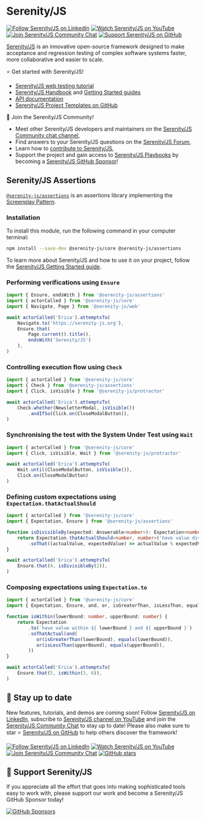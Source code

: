 # Serenity/JS

[![Follow Serenity/JS on LinkedIn](https://img.shields.io/badge/Follow-Serenity%2FJS%20-0077B5?logo=linkedin)](https://www.linkedin.com/company/serenity-js)
[![Watch Serenity/JS on YouTube](https://img.shields.io/badge/Watch-@serenity--js-E62117?logo=youtube)](https://www.youtube.com/@serenity-js)
[![Join Serenity/JS Community Chat](https://img.shields.io/badge/Chat-Serenity%2FJS%20Community-FBD30B?logo=matrix)](https://matrix.to/#/#serenity-js:gitter.im)
[![Support Serenity/JS on GitHub](https://img.shields.io/badge/Support-@serenity--js-703EC8?logo=github)](https://github.com/sponsors/serenity-js)

[Serenity/JS](https://serenity-js.org) is an innovative open-source framework designed to make acceptance and regression testing
of complex software systems faster, more collaborative and easier to scale.

⭐️ Get started with Serenity/JS!
- [Serenity/JS web testing tutorial](https://serenity-js.org/handbook/web-testing/your-first-web-scenario)
- [Serenity/JS Handbook](https://serenity-js.org/handbook) and [Getting Started guides](https://serenity-js.org/handbook/getting-started/)
- [API documentation](https://serenity-js.org/api/)
- [Serenity/JS Project Templates on GitHub](https://serenity-js.org/handbook/getting-started/project-templates/)

👋 Join the Serenity/JS Community!
- Meet other Serenity/JS developers and maintainers on the [Serenity/JS Community chat channel](https://matrix.to/#/#serenity-js:gitter.im),
- Find answers to your Serenity/JS questions on the [Serenity/JS Forum](https://github.com/orgs/serenity-js/discussions/categories/how-do-i),
- Learn how to [contribute to Serenity/JS](https://serenity-js.org/community/contributing/),
- Support the project and gain access to [Serenity/JS Playbooks](https://github.com/serenity-js/playbooks) by becoming a [Serenity/JS GitHub Sponsor](https://github.com/sponsors/serenity-js)!

## Serenity/JS Assertions

[`@serenity-js/assertions`](https://serenity-js.org/api/rest/) is an assertions library implementing the [Screenplay Pattern](https://serenity-js.org/handbook/thinking-in-serenity-js/screenplay-pattern.html).

### Installation

To install this module, run the following command in your computer terminal:

```sh
npm install --save-dev @serenity-js/core @serenity-js/assertions
```

To learn more about Serenity/JS and how to use it on your project, follow the [Serenity/JS Getting Started guide](https://serenity-js.org/handbook/getting-started/).

### Performing verifications using `Ensure`

```typescript
import { Ensure, endsWith } from '@serenity-js/assertions'
import { actorCalled } from '@serenity-js/core'
import { Navigate, Page } from '@serenity-js/web'

await actorCalled('Erica').attemptsTo(
    Navigate.to('https://serenity-js.org'),
    Ensure.that(
        Page.current().title(), 
        endsWith('Serenity/JS')
    ),
)
```

### Controlling execution flow using `Check`

```typescript
import { actorCalled } from '@serenity-js/core'
import { Check } from '@serenity-js/assertions' 
import { Click, isVisible } from '@serenity-js/protractor'

await actorCalled('Erica').attemptsTo(
    Check.whether(NewsletterModal, isVisible())
        .andIfSo(Click.on(CloseModalButton)),
)
```

### Synchronising the test with the System Under Test using `Wait`

```typescript
import { actorCalled } from '@serenity-js/core'
import { Click, isVisible, Wait } from '@serenity-js/protractor'

await actorCalled('Erica').attemptsTo(
    Wait.until(CloseModalButton, isVisible()),
    Click.on(CloseModalButton)
)
```

### Defining custom expectations using `Expectation.thatActualShould`

```typescript
import { actorCalled } from '@serenity-js/core'
import { Expectation, Ensure } from '@serenity-js/assertions'

function isDivisibleBy(expected: Answerable<number>): Expectation<number> {
    return Expectation.thatActualShould<number, number>('have value divisible by', expected)
        .soThat((actualValue, expectedValue) => actualValue % expectedValue === 0)
}

await actorCalled('Erica').attemptsTo(
    Ensure.that(4, isDivisibleBy(2)),
)
```

### Composing expectations using `Expectation.to`

```typescript
import { actorCalled } from '@serenity-js/core'
import { Expectation, Ensure, and, or, isGreaterThan, isLessThan, equals  } from '@serenity-js/assertions'

function isWithin(lowerBound: number, upperBound: number) {
    return Expectation
        .to(`have value within ${ lowerBound } and ${ upperBound }`)
        .soThatActual(and(
           or(isGreaterThan(lowerBound), equals(lowerBound)),
           or(isLessThan(upperBound), equals(upperBound)),
        ))
}

await actorCalled('Erica').attemptsTo(
    Ensure.that(5, isWithin(3, 6)),
)
```

## 📣 Stay up to date

New features, tutorials, and demos are coming soon!
Follow [Serenity/JS on LinkedIn](https://www.linkedin.com/company/serenity-js),
subscribe to [Serenity/JS channel on YouTube](https://www.youtube.com/@serenity-js) and join the [Serenity/JS Community Chat](https://matrix.to/#/#serenity-js:gitter.im) to stay up to date!
Please also make sure to star ⭐️ [Serenity/JS on GitHub](https://github.com/serenity-js/serenity-js) to help others discover the framework!

[![Follow Serenity/JS on LinkedIn](https://img.shields.io/badge/Follow-Serenity%2FJS%20-0077B5?logo=linkedin)](https://www.linkedin.com/company/serenity-js)
[![Watch Serenity/JS on YouTube](https://img.shields.io/badge/Watch-@serenity--js-E62117?logo=youtube)](https://www.youtube.com/@serenity-js)
[![Join Serenity/JS Community Chat](https://img.shields.io/badge/Chat-Serenity%2FJS%20Community-FBD30B?logo=matrix)](https://matrix.to/#/#serenity-js:gitter.im)
[![GitHub stars](https://img.shields.io/github/stars/serenity-js/serenity-js?label=Serenity%2FJS&logo=github&style=badge)](https://github.com/serenity-js/serenity-js)

## 💛 Support Serenity/JS

If you appreciate all the effort that goes into making sophisticated tools easy to work with, please support our work and become a Serenity/JS GitHub Sponsor today!

[![GitHub Sponsors](https://img.shields.io/badge/Support%20@serenity%2FJS-703EC8?style=for-the-badge&logo=github&logoColor=white)](https://github.com/sponsors/serenity-js)

